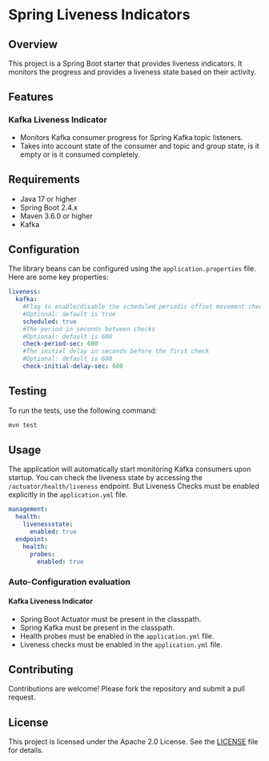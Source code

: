 # Spring Liveness Indicators

## Overview

This project is a Spring Boot starter that provides liveness indicators.
It monitors the progress and provides a liveness state based on their activity.

## Features

### Kafka Liveness Indicator

- Monitors Kafka consumer progress for Spring Kafka topic listeners.
- Takes into account state of the consumer and topic and group state, is it empty or is it consumed completely.

## Requirements

- Java 17 or higher
- Spring Boot 2.4.x
- Maven 3.6.0 or higher
- Kafka

## Configuration

The library beans can be configured using the `application.properties` file. Here are some key properties:

```yaml
liveness:
  kafka:
    #Flag to enable/disable the scheduled periodic offset movement check
    #Optional: default is true
    scheduled: true
    #The period in seconds between checks
    #Optional: default is 600
    check-period-sec: 600
    #The initial delay in seconds before the first check
    #Optional: default is 600
    check-initial-delay-sec: 600
```

## Testing

To run the tests, use the following command:

```sh
mvn test
```

## Usage

The application will automatically start monitoring Kafka consumers upon startup.
You can check the liveness state by accessing the `/actuator/health/liveness` endpoint.
But Liveness Checks must be enabled explicitly in the `application.yml` file.

```yaml
management:
  health:
    livenessstate:
      enabled: true
  endpoint:
    health:
      probes:
        enabled: true
```

### Auto-Configuration evaluation

#### Kafka Liveness Indicator

- Spring Boot Actuator must be present in the classpath.
- Spring Kafka must be present in the classpath.
- Health probes must be enabled in the `application.yml` file.
- Liveness checks must be enabled in the `application.yml` file.

## Contributing

Contributions are welcome! Please fork the repository and submit a pull request.

## License

This project is licensed under the Apache 2.0 License. See the [LICENSE](LICENSE-2.0.txt) file for details.

